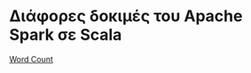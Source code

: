 # Διάφορες δοκιμές του Apache Spark σε Scala
[Word Count](https://github.com/ka11inis/Scala_spark_TEST/tree/master/wordCount)
